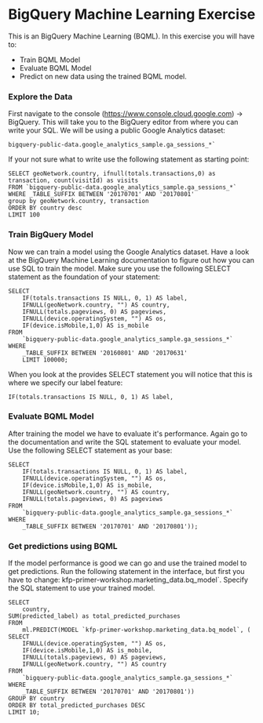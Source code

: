 # BigQuery Machine Learning Exercise

This is an BigQuery Machine Learning (BQML). In this exercise you will have to:

- Train BQML Model
- Evaluate BQML Model
- Predict on new data using the trained BQML model. 

### Explore the Data
First navigate to the console (https://www.console.cloud.google.com) -> BigQuery. This will take you to the BigQuery editor from where you can write your SQL. We will be using a public Google Analytics dataset:

    bigquery-public-data.google_analytics_sample.ga_sessions_*`

If your not sure what to write use the following statement as  starting point:

    SELECT geoNetwork.country, ifnull(totals.transactions,0) as transaction, count(visitId) as visits
    FROM `bigquery-public-data.google_analytics_sample.ga_sessions_*`
    WHERE _TABLE_SUFFIX BETWEEN '20170701' AND '20170801'
    group by geoNetwork.country, transaction
    ORDER BY country desc
    LIMIT 100

### Train BigQuery Model
Now we can train a model using the Google Analytics dataset. Have a look at the BigQuery Machine Learning documentation to figure out how you can use SQL to train the model. Make sure you use the following SELECT statement as the foundation of your statement:

    SELECT
        IF(totals.transactions IS NULL, 0, 1) AS label,
        IFNULL(geoNetwork.country, "") AS country,
        IFNULL(totals.pageviews, 0) AS pageviews,
        IFNULL(device.operatingSystem, "") AS os,
        IF(device.isMobile,1,0) AS is_mobile
    FROM
        `bigquery-public-data.google_analytics_sample.ga_sessions_*`
    WHERE
        _TABLE_SUFFIX BETWEEN '20160801' AND '20170631'
        LIMIT 100000;

When you look at the provides SELECT statement you will notice that this is where we specify our label feature:

    IF(totals.transactions IS NULL, 0, 1) AS label,

### Evaluate BQML Model
After training the model we have to evaluate it's performance. Again go to the documentation and write the SQL statement to evaluate your model. Use the following SELECT statement as your base:

    SELECT
        IF(totals.transactions IS NULL, 0, 1) AS label,
        IFNULL(device.operatingSystem, "") AS os,
        IF(device.isMobile,1,0) AS is_mobile,
        IFNULL(geoNetwork.country, "") AS country,
        IFNULL(totals.pageviews, 0) AS pageviews
    FROM
        `bigquery-public-data.google_analytics_sample.ga_sessions_*`
    WHERE
        _TABLE_SUFFIX BETWEEN '20170701' AND '20170801'));

### Get predictions using BQML 
If the model performance is good we can go and use the trained model to get predictions. Run the following statement in the interface, but first you have to change: kfp-primer-workshop.marketing_data.bq_model`. Specify the SQL statement to use your trained model.  

    SELECT
        country,
    SUM(predicted_label) as total_predicted_purchases
    FROM
        ml.PREDICT(MODEL `kfp-primer-workshop.marketing_data.bq_model`, (
    SELECT
        IFNULL(device.operatingSystem, "") AS os,
        IF(device.isMobile,1,0) AS is_mobile,
        IFNULL(totals.pageviews, 0) AS pageviews,
        IFNULL(geoNetwork.country, "") AS country
    FROM
        `bigquery-public-data.google_analytics_sample.ga_sessions_*`
    WHERE
        _TABLE_SUFFIX BETWEEN '20170701' AND '20170801'))
    GROUP BY country
    ORDER BY total_predicted_purchases DESC
    LIMIT 10;